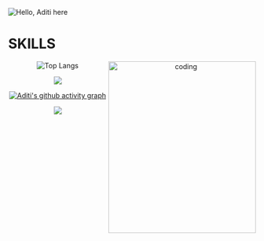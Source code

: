

![Hello, Aditi here](https://github.com/Aditys018/Aditys018/assets/100122761/6dccbffe-fcf5-4088-bb4a-24439a538879)


<h1 align="left">SKILLS</h1>
<div align="center">
<p>

<!-- ![C++](https://img.shields.io/badge/c++-%2300599C.svg?style=for-the-badge&logo=c%2B%2B&logoColor=white) 
 ![CSS3](https://img.shields.io/badge/css3-%231572B6.svg?style=for-the-badge&logo=css3&logoColor=white)
 ![HTML5](https://img.shields.io/badge/html5-%23E34F26.svg?style=for-the-badge&logo=html5&logoColor=white)
 ![Java](https://img.shields.io/badge/java-%23ED8B00.svg?style=for-the-badge&logo=java&logoColor=white)
<!-- ![Python](https://img.shields.io/badge/python-3670A0?style=for-the-badge&logo=python&logoColor=ffdd54) 
 
 </p>
  
  </div>
 <div align="center">
<p>


![JavaScript](https://img.shields.io/badge/javascript-%23323330.svg?style=for-the-badge&logo=javascript&logoColor=%23F7DF1E)
![PHP](https://img.shields.io/badge/php-%23777BB4.svg?style=for-the-badge&logo=php&logoColor=white)
<!-- ![Bootstrap](https://img.shields.io/badge/bootstrap-%23563D7C.svg?style=for-the-badge&logo=bootstrap&logoColor=white) 
![NodeJS](https://img.shields.io/badge/node.js-6DA55F?style=for-the-badge&logo=node.js&logoColor=white)
![React](https://img.shields.io/badge/react-%2320232a.svg?style=for-the-badge&logo=react&logoColor=%2361DAFB)
![MongoDB](https://img.shields.io/badge/MongoDB-%234ea94b.svg?style=for-the-badge&logo=mongodb&logoColor=white) 
 
 ![MySQL](https://img.shields.io/badge/mysql-%2300f.svg?style=for-the-badge&logo=mysql&logoColor=white)
 ![Canva](https://img.shields.io/badge/Canva-%2300C4CC.svg?style=for-the-badge&logo=Canva&logoColor=white)
 ![Android Studio](https://img.shields.io/badge/Android%20Studio-3DDC84.svg?style=for-the-badge&logo=android-studio&logoColor=white)
 ![Kotlin](https://img.shields.io/badge/kotlin-%237F52FF.svg?style=for-the-badge&logo=kotlin&logoColor=white)
 ![Google Cloud](https://img.shields.io/badge/GoogleCloud-%234285F4.svg?style=for-the-badge&logo=google-cloud&logoColor=white)

 </p>
 </div>  

# 📊GITHUB STATISTICS
 
<p align="center" margin="50cm"> <img src="https://komarev.com/ghpvc/?username=Aditys018&label=Visitor's%20Count&color=0e75b6&style=flat" alt="Aditys018 "  height="50" length="40" /> </p>





<!--
<h1 align="center">HACKERRANK BADGES</h1>
<div align="center">

 ![Hackerrank Stats](https://hackerrank-stats.vercel.app/api?username=adityssh_in)
</div>

<tr>
  <td align="left">
  <p align="left">
    <a href="https://github.com/Aditys018">
      <img align="left"src="https://github-readme-stats.vercel.app/api/top-langs?username=Aditys018&show_icons=true&theme=tokyo-night&locale=en&bg_color=0d1117&hide_border=false&layout=compact"/>
    </a>
    </td>
    -->



<img align="right" alt="coding" width="300" height="350" src="https://i.pinimg.com/564x/72/9a/e5/729ae50c9b1b9a77aa50b3e4486b7b9c.jpg">

![Top Langs](https://github-readme-stats.vercel.app/api/top-langs/?username=Aditys018&layout=compact&show_icons=true&bg_color=0d1117&hide_border=false)


 <td colspan=2 align="center">
      <a href="https://git.io/streak-stats"><img src="https://github-readme-streak-stats.herokuapp.com/?user=Aditys018&theme=github-dark-blue&hide_border=false" /></a>
    </td>


[![Aditi's github activity graph](https://github-readme-activity-graph.vercel.app/graph?username=Aditys018&bg_color=0d1117&color=3A9BDC&line=3A9BDC&point=FFFFFF&area=true&hide_border=true)](https://github.com/Aditys018/github-readme-activity-graph)



<!-- [![Aditi's github activity graph](https://github-readme-activity-graph.vercel.app/graph?username=Aditys018&theme=tokyo-night)](https://github.com/Aditys018/github-readme-activity-graph) -->


![](https://capsule-render.vercel.app/api?type=waving&height=100&width=500&section=footer&align=center)




